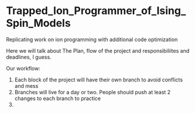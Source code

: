 # Trapped_Ion_Programmer_of_Ising_Spin_Models
Replicating work on ion programming with additional code optimization


Here we will talk about The Plan, flow of the project and responsibiliites and deadlines, I guess.

Our workflow: 
1. Each block of the project will have their own branch to avoid conflicts and mess
2. Branches will live for a day or two. People should push at least 2 changes to each branch to practice 
3. 